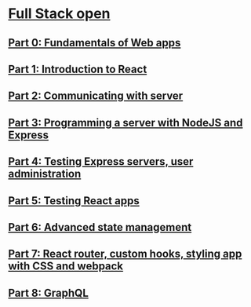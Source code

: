 # [Full Stack open](https://fullstackopen.com/en)

## [Part 0: Fundamentals of Web apps](https://fullstackopen.com/en/part0)

## [Part 1: Introduction to React](https://fullstackopen.com/en/part1)

## [Part 2: Communicating with server](https://fullstackopen.com/en/part2)

## [Part 3: Programming a server with NodeJS and Express](https://fullstackopen.com/en/part3)

## [Part 4: Testing Express servers, user administration](https://fullstackopen.com/en/part4)

## [Part 5: Testing React apps](https://fullstackopen.com/en/part5)

## [Part 6: Advanced state management](https://fullstackopen.com/en/part6)

## [Part 7: React router, custom hooks, styling app with CSS and webpack](https://fullstackopen.com/en/part7)

## [Part 8: GraphQL](https://fullstackopen.com/en/part8)
